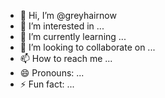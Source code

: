 - 👋 Hi, I’m @greyhairnow
- 👀 I’m interested in ...
- 🌱 I’m currently learning ...
- 💞️ I’m looking to collaborate on ...
- 📫 How to reach me ...
- 😄 Pronouns: ...
- ⚡ Fun fact: ...

<!---
greyhairnow/greyhairnow is a ✨ special ✨ repository because its `README.md` (this file) appears on your GitHub profile.
You can click the Preview link to take a look at your changes.
--->
